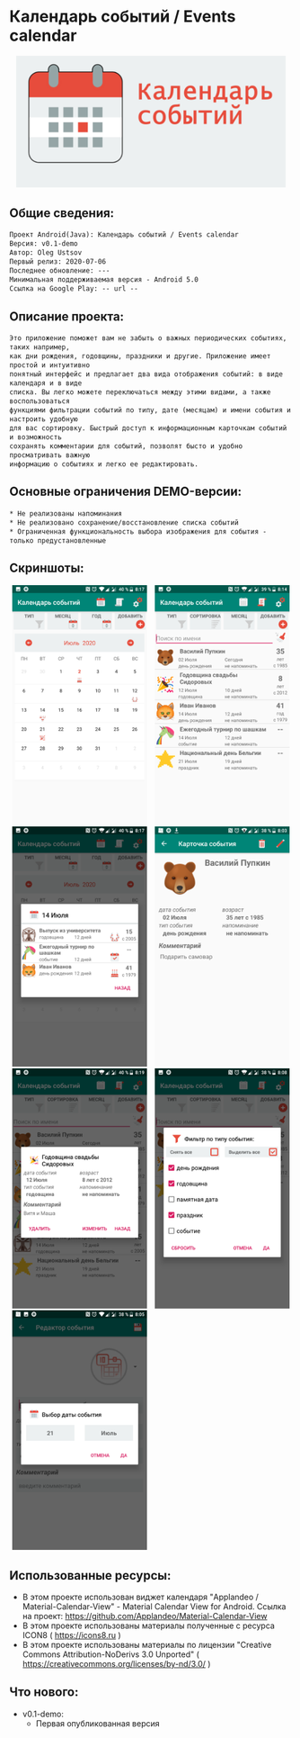# Календарь событий / Events calendar
<p align="center">
    <img src="https://github.com/MengGP/ABdCalendar/raw/master/descimg/Img_for_description.png" width="480" title="logo">
</p>

Общие сведения:
-----------------
    Проект Android(Java): Календарь событий / Events calendar
    Версия: v0.1-demo
    Автор: Oleg Ustsov
    Первый релиз: 2020-07-06
    Последнее обновление: ---
    Минимальная поддерживаемая версия - Android 5.0
    Ссылка на Google Play: -- url --

Описание проекта:
-----------------

    Это приложение поможет вам не забыть о важных периодических событиях, таких например, 
    как дни рождения, годовщины, праздники и другие. Приложение имеет простой и интуитивно 
    понятный интерфейс и предлагает два вида отображения событий: в виде календаря и в виде 
    списка. Вы легко можете переключаться между этими видами, а также воспользоваться 
    функциями фильтрации событий по типу, дате (месяцам) и имени события и настроить удобную 
    для вас сортировку. Быстрый доступ к информационным карточкам событий и возможность 
    сохранять комментарии для событий, позволят бысто и удобно просматривать важную 
    информацию о событиях и легко ее редактировать.


Основные ограничения DEMO-версии:
---------------------------------
	* Не реализованы напоминания
	* Не реализовано сохранение/восстановление списка событий
	* Ограниченная функциональность выбора изображения для события - только предустановленные 

Скриншоты:
----------
<p>
    <img src="https://github.com/MengGP/ABdCalendar/raw/master/descimg/Screen_1.png" width="240" title="screen_1" hspace="5">
    <img src="https://github.com/MengGP/ABdCalendar/raw/master/descimg/Screen_2.png" width="240" title="screen_2" hspace="5">
    <img src="https://github.com/MengGP/ABdCalendar/raw/master/descimg/Screen_3.png" width="240" title="screen_3" hspace="5">
    <img src="https://github.com/MengGP/ABdCalendar/raw/master/descimg/Screen_4.png" width="240" title="screen_4" hspace="5">
    <img src="https://github.com/MengGP/ABdCalendar/raw/master/descimg/Screen_5.png" width="240" title="screen_5" hspace="5">
    <img src="https://github.com/MengGP/ABdCalendar/raw/master/descimg/Screen_6.png" width="240" title="screen_6" hspace="5">
    <img src="https://github.com/MengGP/ABdCalendar/raw/master/descimg/Screen_7.png" width="240" title="screen_7" hspace="5">
</p>

Использованные ресурсы:
-----------------------

* В этом проекте использован виджет календаря "Applandeo / Material-Calendar-View" - Material Calendar View for Android. Ссылка на проект: https://github.com/Applandeo/Material-Calendar-View
* В этом проекте использованы материалы полученные с ресурса ICON8 ( https://icons8.ru )
* В этом проекте использованы материалы по лицензии "Creative Commons Attribution-NoDerivs 3.0 Unported" ( https://creativecommons.org/licenses/by-nd/3.0/ )


Что нового:
-----------
* v0.1-demo:
  * Первая опубликованная версия



